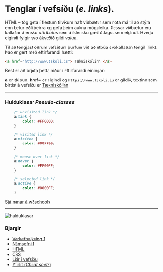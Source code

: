 # Tenglar í vefsíðu (_e. links_).

HTML – tög geta í flestum tilvikum haft viðbætur sem nota má til að stýra enn betur eðli
þeirra og gefa þeim aukna möguleika. Þessar viðbætur eru kallaðar á ensku _attributes_ sem
á íslensku gæti útlagst sem eigindi. Hverju eigindi fylgir svo ákveðið gildi _value_.

Til að tengjast öðrum vefsíðum þurfum við að útbúa svokallaðan tengil (link). Það er gert
með eftirfarandi hætti:

```HTML
<a href="http://www.tskoli.is"> Tækniskólinn </a>
```

Best er að brjóta þetta niður í eftirfarandi einingar:

**a** er skipun. **href=** er eigindi og `https://www.tskoli.is` er gildið, textinn sem birtist á vefsíðu er <a href="https://www.tskoli.is"> Tækniskólinn</a>

---

### Hulduklasar  _Pseudo-classes_

```CSS
    /* unvisited link */
    a:link {
        color: #FF0000;
    }

    /* visited link */
    a:visited {
        color: #00FF00;
    }

    /* mouse over link */
    a:hover {
        color: #FF00FF;
    }

    /* selected link */
    a:active {
        color: #0000FF;
    }
```

[Sjá nánar á w3schools](https://www.w3schools.com/css/css_pseudo_classes.asp)


---

![hulduklasar](images/v2.4.jpg)

### Bjargir

* [Verkefnalýsing 1](../../)
* [Námsefni 1](../)
* [HTML](README.md)
* [CSS](stylesheet.md)
* [Litir í vefsíðu](litir.md)
* [Yfirlit (_Cheat seets_)](https://cheatsheets.shecodes.io/)